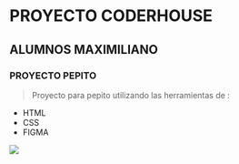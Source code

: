 # PROYECTO CODERHOUSE
## ALUMNOS MAXIMILIANO

### PROYECTO PEPITO

> Proyecto para pepito utilizando las herramientas de : 


- HTML
- CSS
- FIGMA

[![](https://images.unsplash.com/photo-1682695795931-a546abdb6733?q=80&w=2070&auto=format&fit=crop&ixlib=rb-4.0.3&ixid=M3wxMjA3fDF8MHxwaG90by1wYWdlfHx8fGVufDB8fHx8fA%3D%3D)](http://https://images.unsplash.com/photo-1682695795931-a546abdb6733?q=80&w=2070&auto=format&fit=crop&ixlib=rb-4.0.3&ixid=M3wxMjA3fDF8MHxwaG90by1wYWdlfHx8fGVufDB8fHx8fA%3D%3D)
